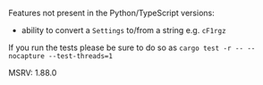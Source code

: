 Features not present in the Python/TypeScript versions:
- ability to convert a `Settings` to/from a string e.g. `cF1rgz`

If you run the tests please be sure to do so as `cargo test -r -- --nocapture --test-threads=1`

MSRV: 1.88.0
